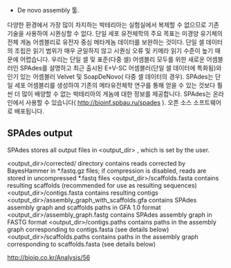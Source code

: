
- De novo assembly 툴.

다양한 환경에서 가장 많이 차지하는 박테리아는 실험실에서 복제할 수 없으므로 기존 기술을 사용하여 시퀀싱할 수 없다. 
단일 세포 유전체학의 주요 목표는 미경양 유기체의 전체 게놈 어셈블리로 유전자 중심 메타게놈 데이터를 보완하는 것이다. 
단일 셀 데이터의 조립은 읽기 범위가 매우 균일하지 않고 시퀀싱 오류 및 키메라 읽기 수준이 높기 때문에 어렵습니다. 
우리는 단일 셀 및 표준(다중 셀) 어셈블리 모두를 위한 새로운 어셈블러인 SPAdes를 설명하고 최근 출시된 E+V-SC 어셈블러(단일 셀 데이터에 특화됨)와 인기 있는 어셈블러 Velvet 및 SoapDeNovo( 다중 셀 데이터의 경우). SPAdes는 단일 세포 어셈블리를 생성하여 기존의 메타유전체학 연구를 통해 얻을 수 있는 것보다 훨씬 더 많이 배양할 수 없는 박테리아의 게놈에 대한 정보를 제공합니다. 
SPAdes는 온라인에서 사용할 수 있습니다( http://bioinf.spbau.ru/spades ). 오픈 소스 소프트웨어로 배포됩니다.


## SPAdes output
SPAdes stores all output files in <output_dir> , which is set by the user.

<output_dir>/corrected/ directory contains reads corrected by BayesHammer in *.fastq.gz files; if compression is disabled, reads are stored in uncompressed *.fastq files
<output_dir>/scaffolds.fasta contains resulting scaffolds (recommended for use as resulting sequences)
<output_dir>/contigs.fasta contains resulting contigs
<output_dir>/assembly_graph_with_scaffolds.gfa contains SPAdes assembly graph and scaffolds paths in GFA 1.0 format
<output_dir>/assembly_graph.fastg contains SPAdes assembly graph in FASTG format
<output_dir>/contigs.paths contains paths in the assembly graph corresponding to contigs.fasta (see details below)
<output_dir>/scaffolds.paths contains paths in the assembly graph corresponding to scaffolds.fasta (see details below)

http://bioip.co.kr/Analysis/56

